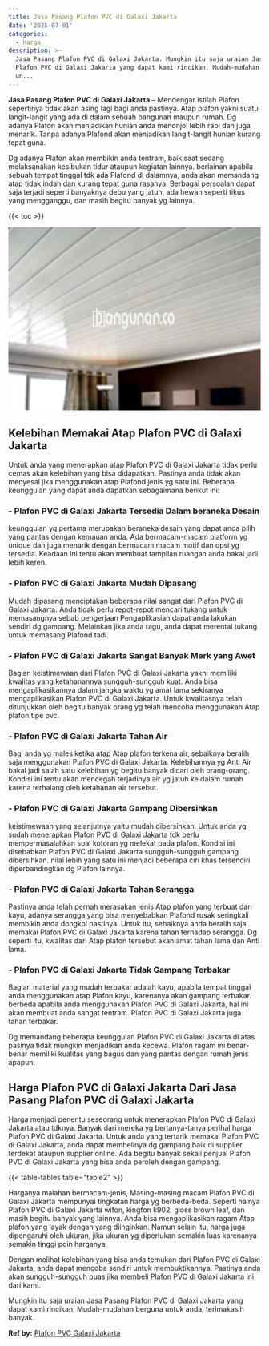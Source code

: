 ```yaml
---
title: Jasa Pasang Plafon PVC di Galaxi Jakarta
date: '2025-07-01'
categories:
  - harga
description: >-
  Jasa Pasang Plafon PVC di Galaxi Jakarta. Mungkin itu saja uraian Jasa Pasang
  Plafon PVC di Galaxi Jakarta yang dapat kami rincikan, Mudah-mudahan berguna
  un...
---
```


**Jasa Pasang Plafon PVC di Galaxi Jakarta** – Mendengar istilah Plafon sepertinya tidak akan asing lagi bagi anda pastinya. Atap plafon yakni suatu langit-langit yang ada di dalam sebuah bangunan maupun rumah. Dg adanya Plafon akan menjadikan hunian anda menonjol lebih rapi dan juga menarik. Tanpa adanya Plafond akan menjadikan langit-langit hunian kurang tepat guna.

Dg adanya Plafon akan membikin anda tentram, baik saat sedang melaksanakan kesibukan tidur ataupun kegiatan lainnya. berlainan apabila sebuah tempat tinggal tdk ada Plafond di dalamnya, anda akan memandang atap tidak indah dan kurang tepat guna rasanya. Berbagai persoalan dapat saja terjadi seperti banyaknya debu yang jatuh, ada hewan seperti tikus yang mengganggu, dan masih begitu banyak yg lainnya.

{{< toc >}}

![Jasa Pasang Plafon PVC di Galaxi Jakarta](/images/flafond-pvc-murah08.png)

## Kelebihan Memakai Atap Plafon PVC di Galaxi Jakarta

Untuk anda yang menerapkan atap Plafon PVC di Galaxi Jakarta tidak perlu cemas akan kelebihan yang bisa didapatkan. Pastinya anda tidak akan menyesal jika menggunakan atap Plafond jenis yg satu ini. Beberapa keunggulan yang dapat anda dapatkan sebagaimana berikut ini:

### \- Plafon PVC di Galaxi Jakarta Tersedia Dalam beraneka Desain

keunggulan yg pertama merupakan beraneka desain yang dapat anda pilih yang pantas dengan kemauan anda. Ada bermacam-macam platform yg unique dan juga menarik dengan bermacam macam motif dan opsi yg tersedia. Keadaan ini tentu akan membuat tampilan ruangan anda bakal jadi lebih keren.

### \- Plafon PVC di Galaxi Jakarta Mudah Dipasang

Mudah dipasang menciptakan beberapa nilai sangat dari Plafon PVC di Galaxi Jakarta. Anda tidak perlu repot-repot mencari tukang untuk memasangnya sebab pengerjaan Pengaplikasian dapat anda lakukan sendiri dg gampang. Melainkan jika anda ragu, anda dapat merental tukang untuk memasang Plafond tadi.

### \- Plafon PVC di Galaxi Jakarta Sangat Banyak Merk yang Awet

Bagian keistimewaan dari Plafon PVC di Galaxi Jakarta yakni memiliki kwalitas yang ketahanannya sungguh-sungguh kuat. Anda bisa mengaplikasikannya dalam jangka waktu yg amat lama sekiranya mengaplikasikan Plafon PVC di Galaxi Jakarta. Untuk kwalitasnya telah ditunjukkan oleh begitu banyak orang yg telah mencoba menggunakan Atap plafon tipe pvc.

### \- Plafon PVC di Galaxi Jakarta Tahan Air

Bagi anda yg males ketika atap Atap plafon terkena air, sebaiknya beralih saja menggunakan Plafon PVC di Galaxi Jakarta. Kelebihannya yg Anti Air bakal jadi salah satu kelebihan yg begitu banyak dicari oleh orang-orang. Kondisi ini tentu akan mencegah terjadinya air yg jatuh ke dalam rumah karena terhalang oleh ketahanan air tersebut.

### \- Plafon PVC di Galaxi Jakarta Gampang Dibersihkan

keistimewaan yang selanjutnya yaitu mudah dibersihkan. Untuk anda yg sudah menerapkan Plafon PVC di Galaxi Jakarta tdk perlu mempermasalahkan soal kotoran yg melekat pada plafon. Kondisi ini disebabkan Plafon PVC di Galaxi Jakarta sungguh-sungguh gampang dibersihkan. nilai lebih yang satu ini menjadi beberapa ciri khas tersendiri diperbandingkan dg Plafon lainnya.

### \- Plafon PVC di Galaxi Jakarta Tahan Serangga

Pastinya anda telah pernah merasakan jenis Atap plafon yang terbuat dari kayu, adanya serangga yang bisa menyebabkan Plafond rusak seringkali membikin anda dongkol pastinya. Untuk itu, sebaiknya anda beralih saja memakai Plafon PVC di Galaxi Jakarta karena tahan terhadap serangga. Dg seperti itu, kwalitas dari Atap plafon tersebut akan amat tahan lama dan Anti lama.

### \- Plafon PVC di Galaxi Jakarta Tidak Gampang Terbakar

Bagian material yang mudah terbakar adalah kayu, apabila tempat tinggal anda menggunakan atap Plafon kayu, karenanya akan gampang terbakar. berbeda apabila anda menggunakan Plafon PVC di Galaxi Jakarta, hal ini akan membuat anda sangat tentram. Plafon PVC di Galaxi Jakarta juga tahan terbakar.

Dg memandang beberapa keunggulan Plafon PVC di Galaxi Jakarta di atas pasinya tidak mungkin menjadikan anda kecewa. Plafon ragam ini benar-benar memiliki kualitas yang bagus dan yang pantas dengan rumah jenis apapun.

## Harga Plafon PVC di Galaxi Jakarta Dari Jasa Pasang Plafon PVC di Galaxi Jakarta

Harga menjadi penentu seseorang untuk menerapkan Plafon PVC di Galaxi Jakarta atau tdknya. Banyak dari mereka yg bertanya-tanya perihal harga Plafon PVC di Galaxi Jakarta. Untuk anda yang tertarik memakai Plafon PVC di Galaxi Jakarta, anda dapat membelinya dg gampang baik di supplier terdekat ataupun supplier online. Ada begitu banyak sekali penjual Plafon PVC di Galaxi Jakarta yang bisa anda peroleh dengan gampang.

{{< table-tables table="table2" >}}

Harganya malahan bermacam-jenis, Masing-masing macam Plafon PVC di Galaxi Jakarta mempunyai tingkatan harga yg berbeda-beda. Seperti halnya Plafon PVC di Galaxi Jakarta wifon, kingfon k902, gloss brown leaf, dan masih begitu banyak yang lainnya. Anda bisa mengaplikasikan ragam Atap plafon yang layak dengan yang diinginkan. Namun selain itu, harga juga dipengaruhi oleh ukuran, jika ukuran yg diperlukan semakin luas karenanya semakin tinggi poin harganya.

Dengan melihat kelebihan yang bisa anda temukan dari Plafon PVC di Galaxi Jakarta, anda dapat mencoba sendiri untuk membuktikannya. Pastinya anda akan sungguh-sungguh puas jika membeli Plafon PVC di Galaxi Jakarta ini dari kami.

Mungkin itu saja uraian Jasa Pasang Plafon PVC di Galaxi Jakarta yang dapat kami rincikan, Mudah-mudahan berguna untuk anda, terimakasih banyak.

**Ref by:** [Plafon PVC Galaxi Jakarta](https://id.wikipedia.org/wiki/Plafon)
